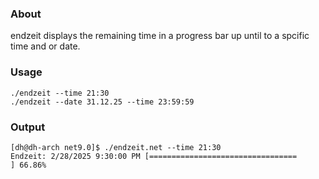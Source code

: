 ### About

endzeit displays the remaining time in a progress bar up until to a spcific time and or date.

### Usage

```
./endzeit --time 21:30
./endzeit --date 31.12.25 --time 23:59:59
```

### Output

```
[dh@dh-arch net9.0]$ ./endzeit.net --time 21:30
Endzeit: 2/28/2025 9:30:00 PM [=================================                 ] 66.86%
```